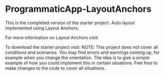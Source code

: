 # ProgrammaticApp-LayoutAnchors
This is the completed version of the starter project. Auto layout implemented using Layout Anchors.

For more information on Layout Anchors visit: 

To download the starter project visit: 
NOTE:
This project does not cover all conditions and scenarios. You may find errors and warnings coming up, for example when you change the orientation. The idea is to give a simple example of how you could implement this in certain situations. Feel free to make changes to the code to cover all situations.
